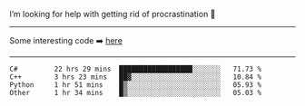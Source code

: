 I’m looking for help with getting rid of procrastination 🤔

-----

Some interesting code :arrow_right: [here](https://github.com/zhen8838/playground)

-----

<!--START_SECTION:waka-->

```text
C#         22 hrs 29 mins  ██████████████████░░░░░░░   71.73 %
C++        3 hrs 23 mins   ██▓░░░░░░░░░░░░░░░░░░░░░░   10.84 %
Python     1 hr 51 mins    █▒░░░░░░░░░░░░░░░░░░░░░░░   05.93 %
Other      1 hr 34 mins    █▒░░░░░░░░░░░░░░░░░░░░░░░   05.03 %
```

<!--END_SECTION:waka-->

<!--
**zhen8838/zhen8838** is a ✨ _special_ ✨ repository because its `README.md` (this file) appears on your GitHub profile.

Here are some ideas to get you started:

- 🔭 I’m currently working on ...
- 🌱 I’m currently learning ...
- 👯 I’m looking to collaborate on ...
 ...
- 💬 Ask me about ...
- 📫 How to reach me: ...
- 😄 Pronouns: ...
- ⚡ Fun fact: ...
-->
